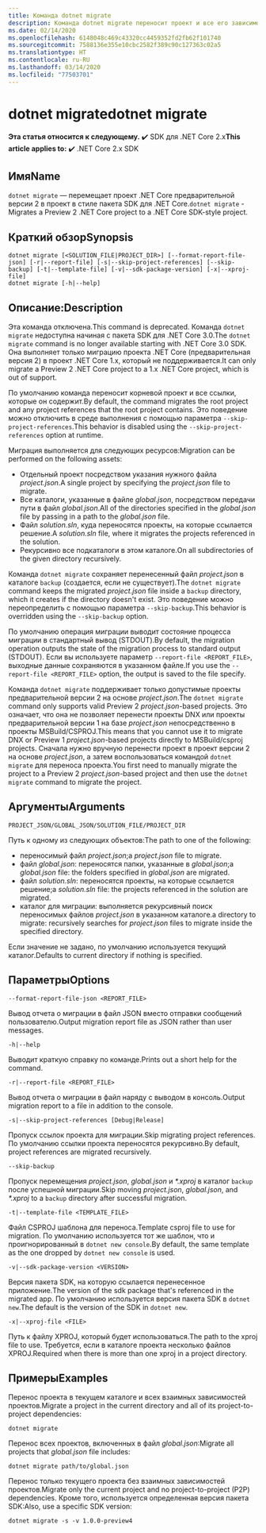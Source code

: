 ```yaml
---
title: Команда dotnet migrate
description: Команда dotnet migrate переносит проект и все его зависимости.
ms.date: 02/14/2020
ms.openlocfilehash: 6148048c469c43320cc4459352fd2fb62f101740
ms.sourcegitcommit: 7588136e355e10cbc2582f389c90c127363c02a5
ms.translationtype: HT
ms.contentlocale: ru-RU
ms.lasthandoff: 03/14/2020
ms.locfileid: "77503701"
---
```

# <a name="dotnet-migrate"></a><span data-ttu-id="59b40-103">dotnet migrate</span><span class="sxs-lookup"><span data-stu-id="59b40-103">dotnet migrate</span></span>

<span data-ttu-id="59b40-104">**Эта статья относится к следующему.** ✔️ SDK для .NET Core 2.x</span><span class="sxs-lookup"><span data-stu-id="59b40-104">**This article applies to:** ✔️ .NET Core 2.x SDK</span></span>

## <a name="name"></a><span data-ttu-id="59b40-105">Имя</span><span class="sxs-lookup"><span data-stu-id="59b40-105">Name</span></span>

<span data-ttu-id="59b40-106">`dotnet migrate` — перемещает проект .NET Core предварительной версии 2 в проект в стиле пакета SDK для .NET Core.</span><span class="sxs-lookup"><span data-stu-id="59b40-106">`dotnet migrate` - Migrates a Preview 2 .NET Core project to a .NET Core SDK-style project.</span></span>

## <a name="synopsis"></a><span data-ttu-id="59b40-107">Краткий обзор</span><span class="sxs-lookup"><span data-stu-id="59b40-107">Synopsis</span></span>

```dotnetcli
dotnet migrate [<SOLUTION_FILE|PROJECT_DIR>] [--format-report-file-json] [-r|--report-file] [-s|--skip-project-references] [--skip-backup] [-t|--template-file] [-v|--sdk-package-version] [-x|--xproj-file]
dotnet migrate [-h|--help]
```

## <a name="description"></a><span data-ttu-id="59b40-108">Описание:</span><span class="sxs-lookup"><span data-stu-id="59b40-108">Description</span></span>

<span data-ttu-id="59b40-109">Эта команда отключена.</span><span class="sxs-lookup"><span data-stu-id="59b40-109">This command is deprecated.</span></span> <span data-ttu-id="59b40-110">Команда `dotnet migrate` недоступна начиная с пакета SDK для .NET Core 3.0.</span><span class="sxs-lookup"><span data-stu-id="59b40-110">The `dotnet migrate` command is no longer available starting with .NET Core 3.0 SDK.</span></span> <span data-ttu-id="59b40-111">Она выполняет только миграцию проекта .NET Core (предварительная версия 2) в проект .NET Core 1.x, который не поддерживается.</span><span class="sxs-lookup"><span data-stu-id="59b40-111">It can only migrate a Preview 2 .NET Core project to a 1.x .NET Core project, which is out of support.</span></span>

<span data-ttu-id="59b40-112">По умолчанию команда переносит корневой проект и все ссылки, которые он содержит.</span><span class="sxs-lookup"><span data-stu-id="59b40-112">By default, the command migrates the root project and any project references that the root project contains.</span></span> <span data-ttu-id="59b40-113">Это поведение можно отключить в среде выполнения с помощью параметра `--skip-project-references`.</span><span class="sxs-lookup"><span data-stu-id="59b40-113">This behavior is disabled using the `--skip-project-references` option at runtime.</span></span>

<span data-ttu-id="59b40-114">Миграция выполняется для следующих ресурсов:</span><span class="sxs-lookup"><span data-stu-id="59b40-114">Migration can be performed on the following assets:</span></span>

* <span data-ttu-id="59b40-115">Отдельный проект посредством указания нужного файла *project.json*.</span><span class="sxs-lookup"><span data-stu-id="59b40-115">A single project by specifying the *project.json* file to migrate.</span></span>
* <span data-ttu-id="59b40-116">Все каталоги, указанные в файле *global.json*, посредством передачи пути в файл *global.json*.</span><span class="sxs-lookup"><span data-stu-id="59b40-116">All of the directories specified in the *global.json* file by passing in a path to the *global.json* file.</span></span>
* <span data-ttu-id="59b40-117">Файл *solution.sln*, куда переносятся проекты, на которые ссылается решение.</span><span class="sxs-lookup"><span data-stu-id="59b40-117">A *solution.sln* file, where it migrates the projects referenced in the solution.</span></span>
* <span data-ttu-id="59b40-118">Рекурсивно все подкаталоги в этом каталоге.</span><span class="sxs-lookup"><span data-stu-id="59b40-118">On all subdirectories of the given directory recursively.</span></span>

<span data-ttu-id="59b40-119">Команда `dotnet migrate` сохраняет перенесенный файл *project.json* в каталоге `backup` (создается, если не существует).</span><span class="sxs-lookup"><span data-stu-id="59b40-119">The `dotnet migrate` command keeps the migrated *project.json* file inside a `backup` directory, which it creates if the directory doesn't exist.</span></span> <span data-ttu-id="59b40-120">Это поведение можно переопределить с помощью параметра `--skip-backup`.</span><span class="sxs-lookup"><span data-stu-id="59b40-120">This behavior is overridden using the `--skip-backup` option.</span></span>

<span data-ttu-id="59b40-121">По умолчанию операция миграции выводит состояние процесса миграции в стандартный вывод (STDOUT).</span><span class="sxs-lookup"><span data-stu-id="59b40-121">By default, the migration operation outputs the state of the migration process to standard output (STDOUT).</span></span> <span data-ttu-id="59b40-122">Если вы используете параметр `--report-file <REPORT_FILE>`, выходные данные сохраняются в указанном файле.</span><span class="sxs-lookup"><span data-stu-id="59b40-122">If you use the `--report-file <REPORT_FILE>` option, the output is saved to the file specify.</span></span>

<span data-ttu-id="59b40-123">Команда `dotnet migrate` поддерживает только допустимые проекты предварительной версии 2 на основе *project.json*.</span><span class="sxs-lookup"><span data-stu-id="59b40-123">The `dotnet migrate` command only supports valid Preview 2 *project.json*-based projects.</span></span> <span data-ttu-id="59b40-124">Это означает, что она не позволяет перенести проекты DNX или проекты предварительной версии 1 на базе *project.json* непосредственно в проекты MSBuild/CSPROJ.</span><span class="sxs-lookup"><span data-stu-id="59b40-124">This means that you cannot use it to migrate DNX or Preview 1 *project.json*-based projects directly to MSBuild/csproj projects.</span></span> <span data-ttu-id="59b40-125">Сначала нужно вручную перенести проект в проект версии 2 на основе *project.json*, а затем воспользоваться командой `dotnet migrate` для переноса проекта.</span><span class="sxs-lookup"><span data-stu-id="59b40-125">You first need to manually migrate the project to a Preview 2 *project.json*-based project and then use the `dotnet migrate` command to migrate the project.</span></span>

## <a name="arguments"></a><span data-ttu-id="59b40-126">Аргументы</span><span class="sxs-lookup"><span data-stu-id="59b40-126">Arguments</span></span>

`PROJECT_JSON/GLOBAL_JSON/SOLUTION_FILE/PROJECT_DIR`

<span data-ttu-id="59b40-127">Путь к одному из следующих объектов:</span><span class="sxs-lookup"><span data-stu-id="59b40-127">The path to one of the following:</span></span>

* <span data-ttu-id="59b40-128">переносимый файл *project.json*;</span><span class="sxs-lookup"><span data-stu-id="59b40-128">a *project.json* file to migrate.</span></span>
* <span data-ttu-id="59b40-129">файл *global.json*: переносятся папки, указанные в *global.json*;</span><span class="sxs-lookup"><span data-stu-id="59b40-129">a *global.json* file: the folders specified in *global.json* are migrated.</span></span>
* <span data-ttu-id="59b40-130">файл *solution.sln*: переносятся проекты, на которые ссылается решение;</span><span class="sxs-lookup"><span data-stu-id="59b40-130">a *solution.sln* file: the projects referenced in the solution are migrated.</span></span>
* <span data-ttu-id="59b40-131">каталог для миграции: выполняется рекурсивный поиск переносимых файлов *project.json* в указанном каталоге.</span><span class="sxs-lookup"><span data-stu-id="59b40-131">a directory to migrate: recursively searches for *project.json* files to migrate inside the specified directory.</span></span>

<span data-ttu-id="59b40-132">Если значение не задано, по умолчанию используется текущий каталог.</span><span class="sxs-lookup"><span data-stu-id="59b40-132">Defaults to current directory if nothing is specified.</span></span>

## <a name="options"></a><span data-ttu-id="59b40-133">Параметры</span><span class="sxs-lookup"><span data-stu-id="59b40-133">Options</span></span>

`--format-report-file-json <REPORT_FILE>`

<span data-ttu-id="59b40-134">Вывод отчета о миграции в файл JSON вместо отправки сообщений пользователю.</span><span class="sxs-lookup"><span data-stu-id="59b40-134">Output migration report file as JSON rather than user messages.</span></span>

`-h|--help`

<span data-ttu-id="59b40-135">Выводит краткую справку по команде.</span><span class="sxs-lookup"><span data-stu-id="59b40-135">Prints out a short help for the command.</span></span>

`-r|--report-file <REPORT_FILE>`

<span data-ttu-id="59b40-136">Вывод отчета о миграции в файл наряду с выводом в консоль.</span><span class="sxs-lookup"><span data-stu-id="59b40-136">Output migration report to a file in addition to the console.</span></span>

`-s|--skip-project-references [Debug|Release]`

<span data-ttu-id="59b40-137">Пропуск ссылок проекта для миграции.</span><span class="sxs-lookup"><span data-stu-id="59b40-137">Skip migrating project references.</span></span> <span data-ttu-id="59b40-138">По умолчанию ссылки проекта переносятся рекурсивно.</span><span class="sxs-lookup"><span data-stu-id="59b40-138">By default, project references are migrated recursively.</span></span>

`--skip-backup`

<span data-ttu-id="59b40-139">Пропуск перемещения *project.json*, *global.json* и *\*.xproj* в каталог `backup` после успешной миграции.</span><span class="sxs-lookup"><span data-stu-id="59b40-139">Skip moving *project.json*, *global.json*, and *\*.xproj* to a `backup` directory after successful migration.</span></span>

`-t|--template-file <TEMPLATE_FILE>`

<span data-ttu-id="59b40-140">Файл CSPROJ шаблона для переноса.</span><span class="sxs-lookup"><span data-stu-id="59b40-140">Template csproj file to use for migration.</span></span> <span data-ttu-id="59b40-141">По умолчанию используется тот же шаблон, что и проигнорированный в `dotnet new console`.</span><span class="sxs-lookup"><span data-stu-id="59b40-141">By default, the same template as the one dropped by `dotnet new console` is used.</span></span>

`-v|--sdk-package-version <VERSION>`

<span data-ttu-id="59b40-142">Версия пакета SDK, на которую ссылается перенесенное приложение.</span><span class="sxs-lookup"><span data-stu-id="59b40-142">The version of the sdk package that's referenced in the migrated app.</span></span> <span data-ttu-id="59b40-143">По умолчанию используется версия пакета SDK в `dotnet new`.</span><span class="sxs-lookup"><span data-stu-id="59b40-143">The default is the version of the SDK in `dotnet new`.</span></span>

`-x|--xproj-file <FILE>`

<span data-ttu-id="59b40-144">Путь к файлу XPROJ, который будет использоваться.</span><span class="sxs-lookup"><span data-stu-id="59b40-144">The path to the xproj file to use.</span></span> <span data-ttu-id="59b40-145">Требуется, если в каталоге проекта несколько файлов XPROJ.</span><span class="sxs-lookup"><span data-stu-id="59b40-145">Required when there is more than one xproj in a project directory.</span></span>

## <a name="examples"></a><span data-ttu-id="59b40-146">Примеры</span><span class="sxs-lookup"><span data-stu-id="59b40-146">Examples</span></span>

<span data-ttu-id="59b40-147">Перенос проекта в текущем каталоге и всех взаимных зависимостей проектов.</span><span class="sxs-lookup"><span data-stu-id="59b40-147">Migrate a project in the current directory and all of its project-to-project dependencies:</span></span>

`dotnet migrate`

<span data-ttu-id="59b40-148">Перенос всех проектов, включенных в файл *global.json*:</span><span class="sxs-lookup"><span data-stu-id="59b40-148">Migrate all projects that *global.json* file includes:</span></span>

`dotnet migrate path/to/global.json`

<span data-ttu-id="59b40-149">Перенос только текущего проекта без взаимных зависимостей проектов.</span><span class="sxs-lookup"><span data-stu-id="59b40-149">Migrate only the current project and no project-to-project (P2P) dependencies.</span></span> <span data-ttu-id="59b40-150">Кроме того, используется определенная версия пакета SDK:</span><span class="sxs-lookup"><span data-stu-id="59b40-150">Also, use a specific SDK version:</span></span>

`dotnet migrate -s -v 1.0.0-preview4`
